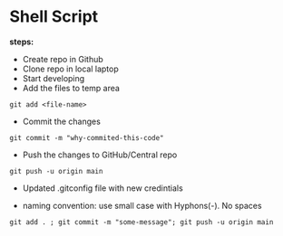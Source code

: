 # Shell Script

**steps:**
* Create repo in Github
* Clone repo in local laptop
* Start developing
* Add the files to temp area
```
git add <file-name>
```
* Commit the changes
```
git commit -m "why-commited-this-code"
```
*  Push the changes to GitHub/Central repo
```
git push -u origin main
```
* Updated .gitconfig file with new credintials

* naming convention: use small case with Hyphons(-). No spaces
```
git add . ; git commit -m "some-message"; git push -u origin main
```